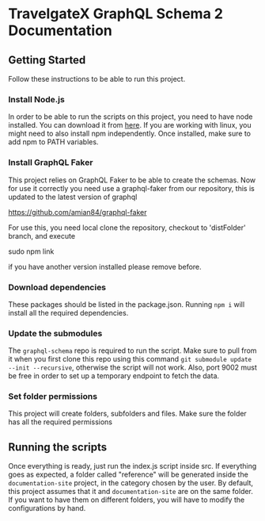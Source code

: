 # TravelgateX GraphQL Schema 2 Documentation


## Getting Started

Follow these instructions to be able to run this project.

### Install Node.js
In order to be able to run the scripts on this project, you need to have node installed. You can download it from [here](https://nodejs.org/es/download/). If you are working with linux, you might need to also install npm independently. Once installed, make sure to add npm to PATH variables.   

### Install GraphQL Faker
This project relies on GraphQL Faker to be able to create the schemas. Now for use it correctly you need use a graphql-faker from our repository, this is updated to the latest version of graphql

https://github.com/amian84/graphql-faker

For use this, you need local clone the repository, checkout to 'distFolder' branch, and execute

sudo npm link

if you have another version installed please remove before.

### Download dependencies
These packages should be listed in the package.json. Running ```npm i``` will install all the required dependencies.

### Update the submodules
The `graphql-schema` repo is required to run the script. Make sure to pull from it when you first clone this repo using this command `git submodule update --init --recursive`, otherwise the script will not work. Also, port 9002 must be free in order to set up a temporary endpoint to fetch the data.

### Set folder permissions
This project will create folders, subfolders and files. Make sure the folder has all the required permissions


## Running the scripts

Once everything is ready, just run the index.js script inside src. If everything goes as expected, a folder called "reference"  will be generated inside the `documentation-site` project, in the category chosen by the user. By default, this project assumes that it and `documentation-site` are on the same folder. If you want to have them on different folders, you will have to modify the configurations by hand.